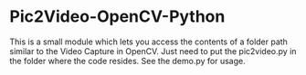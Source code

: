 # Pic2Video-OpenCV-Python
This is a small module which lets you access the contents of a folder path similar to the Video Capture in OpenCV.
Just need to put the pic2video.py in the folder where the code resides. See the demo.py for usage.

